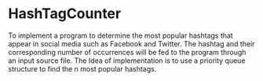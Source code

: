 # HashTagCounter
To implement a program to determine the most popular hashtags that appear in social media such as Facebook and Twitter. The hashtag and their corresponding number of occurrences will be fed to the program through an input source file. The Idea of implementation is to use a priority queue structure to find the n most popular hashtags.
